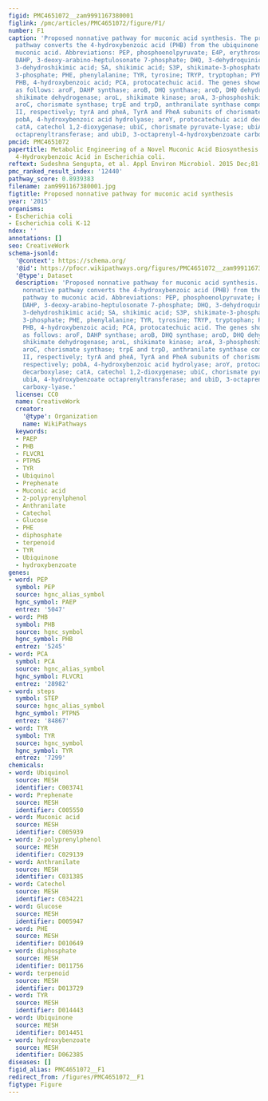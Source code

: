 ```yaml
---
figid: PMC4651072__zam9991167380001
figlink: /pmc/articles/PMC4651072/figure/F1/
number: F1
caption: 'Proposed nonnative pathway for muconic acid synthesis. The proposed nonnative
  pathway converts the 4-hydroxybenzoic acid (PHB) from the ubiquinone pathway to
  muconic acid. Abbreviations: PEP, phosphoenolpyruvate; E4P, erythrose-4-phosphate;
  DAHP, 3-deoxy-arabino-heptulosonate 7-phosphate; DHQ, 3-dehydroquinic acid; DHS,
  3-dehydroshikimic acid; SA, shikimic acid; S3P, shikimate-3-phosphate; EPSP, 5-enolpyruvyl-shikimate
  3-phosphate; PHE, phenylalanine; TYR, tyrosine; TRYP, tryptophan; PYR, pyruvate;
  PHB, 4-hydroxybenzoic acid; PCA, protocatechuic acid. The genes shown encode proteins
  as follows: aroF, DAHP synthase; aroB, DHQ synthase; aroD, DHQ dehydratase; aroE,
  shikimate dehydrogenase; aroL, shikimate kinase; aroA, 3-phosphoshikimate-1-carboxyvinyltransferase;
  aroC, chorismate synthase; trpE and trpD, anthranilate synthase components I and
  II, respectively; tyrA and pheA, TyrA and PheA subunits of chorismate mutase, respectively;
  pobA, 4-hydroxybenzoic acid hydrolyase; aroY, protocatechuic acid decarboxylase;
  catA, catechol 1,2-dioxygenase; ubiC, chorismate pyruvate-lyase; ubiA, 4-hydroxybenzoate
  octaprenyltransferase; and ubiD, 3-octaprenyl-4-hydroxybenzoate carboxy-lyase.'
pmcid: PMC4651072
papertitle: Metabolic Engineering of a Novel Muconic Acid Biosynthesis Pathway via
  4-Hydroxybenzoic Acid in Escherichia coli.
reftext: Sudeshna Sengupta, et al. Appl Environ Microbiol. 2015 Dec;81(23):8037-8043.
pmc_ranked_result_index: '12440'
pathway_score: 0.8939383
filename: zam9991167380001.jpg
figtitle: Proposed nonnative pathway for muconic acid synthesis
year: '2015'
organisms:
- Escherichia coli
- Escherichia coli K-12
ndex: ''
annotations: []
seo: CreativeWork
schema-jsonld:
  '@context': https://schema.org/
  '@id': https://pfocr.wikipathways.org/figures/PMC4651072__zam9991167380001.html
  '@type': Dataset
  description: 'Proposed nonnative pathway for muconic acid synthesis. The proposed
    nonnative pathway converts the 4-hydroxybenzoic acid (PHB) from the ubiquinone
    pathway to muconic acid. Abbreviations: PEP, phosphoenolpyruvate; E4P, erythrose-4-phosphate;
    DAHP, 3-deoxy-arabino-heptulosonate 7-phosphate; DHQ, 3-dehydroquinic acid; DHS,
    3-dehydroshikimic acid; SA, shikimic acid; S3P, shikimate-3-phosphate; EPSP, 5-enolpyruvyl-shikimate
    3-phosphate; PHE, phenylalanine; TYR, tyrosine; TRYP, tryptophan; PYR, pyruvate;
    PHB, 4-hydroxybenzoic acid; PCA, protocatechuic acid. The genes shown encode proteins
    as follows: aroF, DAHP synthase; aroB, DHQ synthase; aroD, DHQ dehydratase; aroE,
    shikimate dehydrogenase; aroL, shikimate kinase; aroA, 3-phosphoshikimate-1-carboxyvinyltransferase;
    aroC, chorismate synthase; trpE and trpD, anthranilate synthase components I and
    II, respectively; tyrA and pheA, TyrA and PheA subunits of chorismate mutase,
    respectively; pobA, 4-hydroxybenzoic acid hydrolyase; aroY, protocatechuic acid
    decarboxylase; catA, catechol 1,2-dioxygenase; ubiC, chorismate pyruvate-lyase;
    ubiA, 4-hydroxybenzoate octaprenyltransferase; and ubiD, 3-octaprenyl-4-hydroxybenzoate
    carboxy-lyase.'
  license: CC0
  name: CreativeWork
  creator:
    '@type': Organization
    name: WikiPathways
  keywords:
  - PAEP
  - PHB
  - FLVCR1
  - PTPN5
  - TYR
  - Ubiquinol
  - Prephenate
  - Muconic acid
  - 2-polyprenylphenol
  - Anthranilate
  - Catechol
  - Glucose
  - PHE
  - diphosphate
  - terpenoid
  - TYR
  - Ubiquinone
  - hydroxybenzoate
genes:
- word: PEP
  symbol: PEP
  source: hgnc_alias_symbol
  hgnc_symbol: PAEP
  entrez: '5047'
- word: PHB
  symbol: PHB
  source: hgnc_symbol
  hgnc_symbol: PHB
  entrez: '5245'
- word: PCA
  symbol: PCA
  source: hgnc_alias_symbol
  hgnc_symbol: FLVCR1
  entrez: '28982'
- word: steps
  symbol: STEP
  source: hgnc_alias_symbol
  hgnc_symbol: PTPN5
  entrez: '84867'
- word: TYR
  symbol: TYR
  source: hgnc_symbol
  hgnc_symbol: TYR
  entrez: '7299'
chemicals:
- word: Ubiquinol
  source: MESH
  identifier: C003741
- word: Prephenate
  source: MESH
  identifier: C005550
- word: Muconic acid
  source: MESH
  identifier: C005939
- word: 2-polyprenylphenol
  source: MESH
  identifier: C029139
- word: Anthranilate
  source: MESH
  identifier: C031385
- word: Catechol
  source: MESH
  identifier: C034221
- word: Glucose
  source: MESH
  identifier: D005947
- word: PHE
  source: MESH
  identifier: D010649
- word: diphosphate
  source: MESH
  identifier: D011756
- word: terpenoid
  source: MESH
  identifier: D013729
- word: TYR
  source: MESH
  identifier: D014443
- word: Ubiquinone
  source: MESH
  identifier: D014451
- word: hydroxybenzoate
  source: MESH
  identifier: D062385
diseases: []
figid_alias: PMC4651072__F1
redirect_from: /figures/PMC4651072__F1
figtype: Figure
---
```

